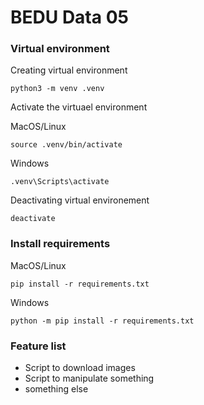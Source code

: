 # BEDU Data 05

### Virtual environment

Creating virtual environment
```
python3 -m venv .venv
```

Activate the virtuael environment

MacOS/Linux
```
source .venv/bin/activate
```

Windows
```
.venv\Scripts\activate
```

Deactivating virtual environement

```
deactivate
```

### Install requirements

MacOS/Linux
```
pip install -r requirements.txt
```

Windows
```
python -m pip install -r requirements.txt
```

### Feature list
- Script to download images
- Script to manipulate something
- something else
